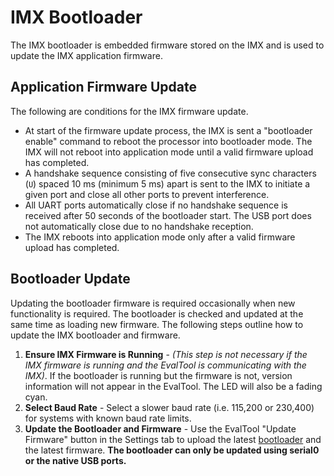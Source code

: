 # IMX Bootloader

The IMX bootloader is embedded firmware stored on the IMX and is used to update the IMX application firmware.  

## Application Firmware Update

The following are conditions for the IMX firmware update.

- At start of the firmware update process, the IMX is sent a "bootloader enable" command to reboot the processor into bootloader mode.  The IMX will not reboot into application mode until a valid firmware upload has completed.
- A handshake sequence consisting of five consecutive sync characters (`U`) spaced 10 ms (minimum 5 ms) apart is sent to the IMX to initiate a given port and close all other ports to prevent interference.
- All UART ports automatically close if no handshake sequence is received after 50 seconds of the bootloader start.  The USB port does not automatically close due to no handshake reception.
- The IMX reboots into application mode only after a valid firmware upload has completed. 

## Bootloader Update

Updating the bootloader firmware is required occasionally when new functionality is required.  The bootloader is checked and updated at the same time as loading new firmware. The following steps outline how to update the IMX bootloader and firmware.

1. **Ensure IMX Firmware is Running** - *(This step is not necessary if the IMX firmware is running and the EvalTool is communicating with the IMX)*. If the bootloader is running but the firmware is not, version information will not appear in the EvalTool. The LED will also be a fading cyan.
2. **Select Baud Rate** - Select a slower baud rate (i.e. 115,200 or 230,400) for systems with known baud rate limits. 
3. **Update the Bootloader and Firmware** - Use the EvalTool "Update Firmware" button in the Settings tab to upload the latest [bootloader](https://github.com/inertialsense/InertialSenseSDK/releases/tag/bootloader) and the latest firmware. **The bootloader can only be updated using serial0 or the native USB ports.**

